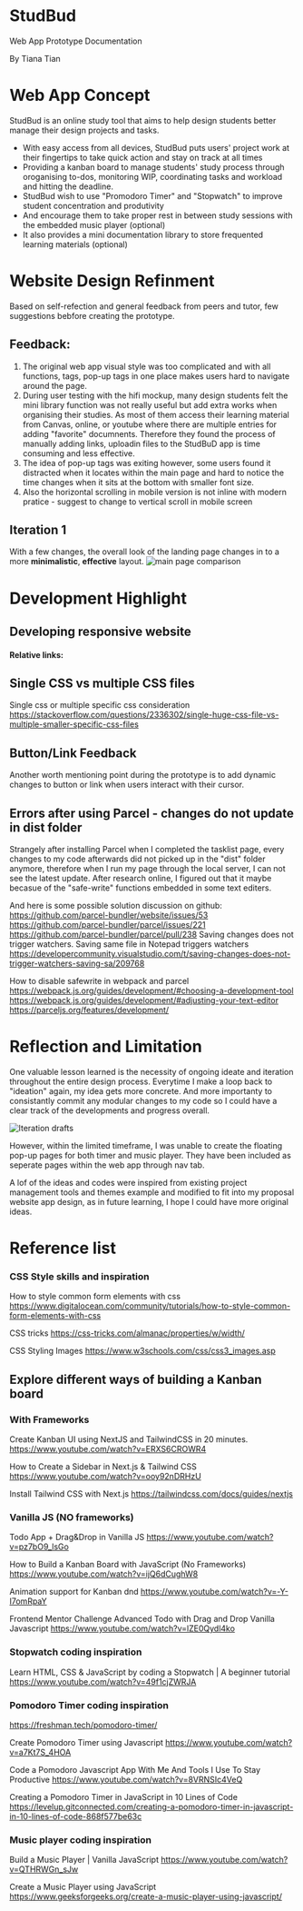 # StudBud
 
Web App Prototype Documentation

By Tiana Tian

# Web App Concept

StudBud is an online study tool that aims to help design students better manage their design projects and tasks.

* With easy access from all devices, StudBud puts users' project work at their fingertips to take quick action and stay on track at all times
* Providing a kanban board to manage students' study process through oroganising to-dos, monitoring WIP, coordinating tasks and workload and hitting the deadline. 
* StudBud wish to use "Promodoro Timer" and "Stopwatch" to improve student concentration and produtivity
* And encourage them to take proper rest in between study sessions with the embedded music player (optional)
* It also provides a mini documentation library to store frequented learning materials (optional)

# Website Design Refinment

Based on self-refection and general feedback from peers and tutor, few suggestions bebfore creating the prototype.

## Feedback:
1. The original web app visual style was too complicated and with all functions, tags, pop-up tags in one place makes users hard to navigate around the page.
2. During user testing with the hifi mockup, many design students felt the mini library function was not really useful but add extra works when organising their studies. As most of them access their learning material from Canvas, online, or youtube where there are multiple entries for adding "favorite" documnents. Therefore they found the process of manually adding links, uploadin files to the StudBuD app is time consuming and less effective. 
3. The idea of pop-up tags was exiting however, some users found it distracted when it locates within the main page and hard to notice the time changes when it sits at the bottom with smaller font size.
4. Also the horizontal scrolling in mobile version is not inline with modern pratice - suggest to change to vertical scroll in mobile screen

## Iteration 1

With a few changes, the overall look of the landing page changes in to a more __minimalistic__, __effective__ layout.
![main page comparison](/img/1-compare-tasklist) 
# Development Highlight

## Developing responsive website
#### Relative links:


## Single CSS vs multiple CSS files
Single css or multiple specific css consideration
https://stackoverflow.com/questions/2336302/single-huge-css-file-vs-multiple-smaller-specific-css-files

## Button/Link Feedback
Another worth mentioning point during the prototype is to add dynamic changes to button or link when users interact with their cursor. 


## Errors after using Parcel - changes do not update in dist folder
Strangely after installing Parcel when I completed the tasklist page, every changes to my code afterwards did not picked up in the "dist" folder anymore, therefore when I run my page through the local server, I can not see the latest update. After research online, I figured out that it maybe becasue of the "safe-write" functions embedded in some text editers. 

And here is some possible solution discussion on github:
https://github.com/parcel-bundler/website/issues/53
https://github.com/parcel-bundler/parcel/issues/221
https://github.com/parcel-bundler/parcel/pull/238
Saving changes does not trigger watchers. Saving same file in Notepad triggers watchers
https://developercommunity.visualstudio.com/t/saving-changes-does-not-trigger-watchers-saving-sa/209768

How to disable safewrite in webpack and parcel
https://webpack.js.org/guides/development/#choosing-a-development-tool
https://webpack.js.org/guides/development/#adjusting-your-text-editor
https://parceljs.org/features/development/

# Reflection and Limitation

One valuable lesson learned is the necessity of ongoing ideate and iteration throughout the entire design process. Everytime I make a loop back to "ideation" again, my idea gets more concrete. And more importanty to consistantly commit any modular changes to my code so I could have a clear track of the developments and progress overall.

![Iteration drafts](/readme/commits-history.jpeg) 

However, within the limited timeframe, I was unable to create the floating pop-up pages for both timer and music player. They have been included as seperate pages within the web app through nav tab.


A lof of the ideas and codes were inspired from existing project management tools and themes example and modified to fit into my proposal website app design, as in future learning, I hope I could have more original ideas. 



# Reference list 

### CSS Style skills and inspiration
How to style common form elements with css
https://www.digitalocean.com/community/tutorials/how-to-style-common-form-elements-with-css

CSS tricks
https://css-tricks.com/almanac/properties/w/width/

CSS Styling Images
https://www.w3schools.com/css/css3_images.asp


## Explore different ways of building a Kanban board 

### With Frameworks 
Create Kanban UI using NextJS and TailwindCSS in 20 minutes.
https://www.youtube.com/watch?v=ERXS6CROWR4


How to Create a Sidebar in Next.js & Tailwind CSS
https://www.youtube.com/watch?v=ooy92nDRHzU

Install Tailwind CSS with Next.js
https://tailwindcss.com/docs/guides/nextjs


### Vanilla JS (NO frameworks)

Todo App + Drag&Drop in Vanilla JS
https://www.youtube.com/watch?v=pz7bO9_lsGo

How to Build a Kanban Board with JavaScript (No Frameworks)
https://www.youtube.com/watch?v=ijQ6dCughW8

Animation support for Kanban dnd
https://www.youtube.com/watch?v=-Y-I7omRpaY

Frontend Mentor Challenge Advanced Todo with Drag and Drop Vanilla Javascript
https://www.youtube.com/watch?v=lZE0Qydl4ko


### Stopwatch coding inspiration

Learn HTML, CSS & JavaScript by coding a Stopwatch | A beginner tutorial
https://www.youtube.com/watch?v=49f1cjZWRJA

### Pomodoro Timer coding inspiration


https://freshman.tech/pomodoro-timer/

Create Pomodoro Timer using Javascript
https://www.youtube.com/watch?v=a7Kt7S_4HOA

Code a Pomodoro Javascript App With Me And Tools I Use To Stay Productive
https://www.youtube.com/watch?v=8VRNSIc4VeQ

Creating a Pomodoro Timer in JavaScript in 10 Lines of Code
https://levelup.gitconnected.com/creating-a-pomodoro-timer-in-javascript-in-10-lines-of-code-868f577be63c


### Music player coding inspiration

Build a Music Player | Vanilla JavaScript
https://www.youtube.com/watch?v=QTHRWGn_sJw

Create a Music Player using JavaScript
https://www.geeksforgeeks.org/create-a-music-player-using-javascript/